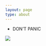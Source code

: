 ```yaml
---
layout: page
type: about
---
```








- DON’T PANIC




![](https://s2.ax1x.com/2020/02/05/1s2FeA.jpg)

